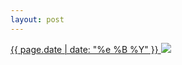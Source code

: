 ```yaml
---
layout: post
---
```


<p>
  <a href="/56">
    <time>{{ page.date | date: "%e %B %Y" }}</time>
    <img src="{{ site.assets_url }}/56.jpg">
  </a>
  
</p>
